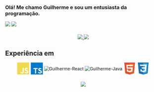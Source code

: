 ### Olá! Me chamo Guilherme e sou um entusiasta da programação.

<div>
  <a href = "https://www.linkedin.com/in/guilherme-novais-b545a21a0//"><img height="25em" src="https://img.shields.io/badge/LinkedIn-0077B5?style=for-the-badge&logo=linkedin&logoColor=white" target="_blank"></a>
  <a href = "mailto:guilhermenovaislimaa@hotmail.com"><img height="25em" src="https://img.shields.io/badge/Microsoft_Outlook-0078D4?style=for-the-badge&logo=microsoft-outlook&logoColor=white"></a>  
</div>

###

<div align="center">
  <a href="https://github.com/gui18br">
    <img height="150em" src="https://github-readme-stats.vercel.app/api?username=gui18br&show_icons=true&theme=tokyonight&include_all_commits=true&count_private=true"/>
    <img height="150em" src="https://github-readme-stats.vercel.app/api/top-langs/?username=gui18br&layout=compact&theme=tokyonight&langs_count=6">
  </a>
</div>

## Experiência em

<div align="center" style="display: inline_block">
  <img align="center" alt="Guilherme-Js" height="40" width="40" src="https://raw.githubusercontent.com/devicons/devicon/master/icons/javascript/javascript-plain.svg">
  <img align="center" alt="Guilherme-Ts" height="40" width="40" src="https://raw.githubusercontent.com/devicons/devicon/master/icons/typescript/typescript-plain.svg">
  <img align="center" alt="Guilherme-React" height="40" width="40" src="https://cdn.jsdelivr.net/gh/devicons/devicon@latest/icons/react/react-original.svg" />
  <img align="center" alt="Guilherme-Java" height="40" width="40" src="https://cdn.jsdelivr.net/gh/devicons/devicon/icons/java/java-original.svg">
  <img align="center" alt="Guilherme-HTML" height="40" width="40" src="https://raw.githubusercontent.com/devicons/devicon/master/icons/html5/html5-original.svg">
  <img align="center" alt="Guilherme-CSS" height="40" width="40" src="https://raw.githubusercontent.com/devicons/devicon/master/icons/css3/css3-original.svg">

</div>

###

<div align="center">
  <img height="300em" src="https://media.giphy.com/media/3ov9jNziFTMfzSumAw/giphy.gif?cid=790b7611y1qzddfzq3crwcy986t07wudlb69llqjki5ilkl2&ep=v1_gifs_search&rid=giphy.gif&ct=g">
</div>
